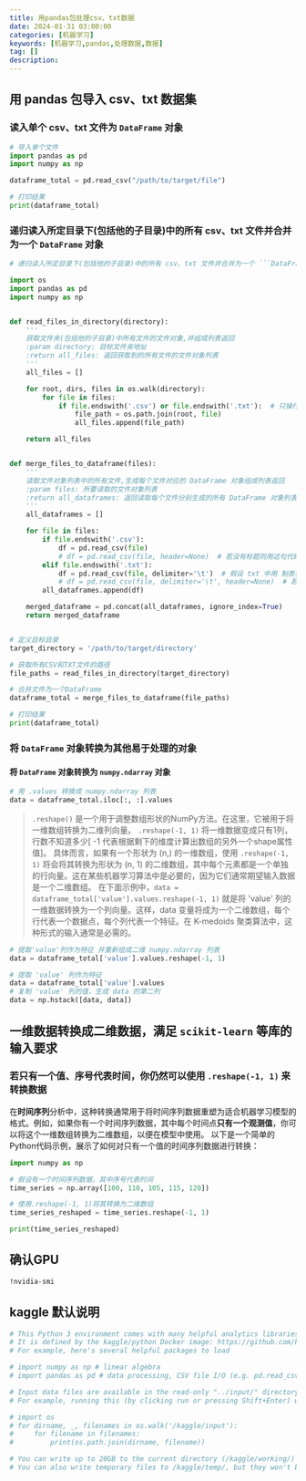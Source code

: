 ```yaml
---
title: 用pandas包处理csv、txt数据
date: 2024-01-31 03:00:00
categories: [机器学习]
keywords: [机器学习,pandas,处理数据,数据]
tag: []
description:
---
```

## 用 pandas 包导入 csv、txt 数据集

### 读入单个 csv、txt 文件为 ``DataFrame`` 对象

```python
# 导入单个文件
import pandas as pd
import numpy as np

dataframe_total = pd.read_csv("/path/to/target/file")

# 打印结果
print(dataframe_total)
```

### 递归读入所定目录下(包括他的子目录)中的所有 csv、txt 文件并合并为一个 ``DataFrame`` 对象

```python
# 递归读入所定目录下(包括他的子目录)中的所有 csv、txt 文件并合并为一个 ```DataFrame``` 对象

import os
import pandas as pd
import numpy as np


def read_files_in_directory(directory):
    '''
    获取文件夹(包括他的子目录)中所有文件的文件对象,并组成列表返回
    :param directory: 目标文件夹地址
    :return all_files: 返回获取到的所有文件的文件对象列表
    '''
    all_files = []

    for root, dirs, files in os.walk(directory):
        for file in files:
            if file.endswith('.csv') or file.endswith('.txt'):  # 只操作 csv、txt 文件，修改相应后缀就可以操作不同的文件
                file_path = os.path.join(root, file)
                all_files.append(file_path)

    return all_files


def merge_files_to_dataframe(files):
    '''
    读取文件对象列表中的所有文件,生成每个文件对应的 DataFrame 对象组成列表返回
    :param files: 所要读取的文件对象列表
    :return all_dataframes: 返回读取每个文件分别生成的所有 DataFrame 对象列表
    '''
    all_dataframes = []

    for file in files:
        if file.endswith('.csv'):
            df = pd.read_csv(file)
            # df = pd.read_csv(file, header=None)  # 若没有标题则用这句代码, 不带标题
        elif file.endswith('.txt'):
            df = pd.read_csv(file, delimiter='\t')  # 假设 txt 中用 制表符 分隔数据
            # df = pd.read_csv(file, delimiter='\t', header=None)  # 若没有标题则用这句代码, 不带标题
        all_dataframes.append(df)

    merged_dataframe = pd.concat(all_dataframes, ignore_index=True)
    return merged_dataframe


# 定义目标目录
target_directory = '/path/to/target/directory'

# 获取所有CSV和TXT文件的路径
file_paths = read_files_in_directory(target_directory)

# 合并文件为一个DataFrame
dataframe_total = merge_files_to_dataframe(file_paths)

# 打印结果
print(dataframe_total)
```

### 将 ``DataFrame`` 对象转换为其他易于处理的对象

#### 将 ``DataFrame`` 对象转换为 ``numpy.ndarray`` 对象

```python
# 用 .values 转换成 numpy.ndarray 列表
data = dataframe_total.iloc[:, :].values
```

> ``.reshape()`` 是一个用于调整数组形状的NumPy方法。在这里，它被用于将一维数组转换为二维列向量。
> ``.reshape(-1, 1)`` 将⼀维数据变成只有1列，⾏数不知道多少[ -1 代表根据剩下的维度计算出数组的另外⼀个shape属性值]。
> 具体而言，如果有一个形状为 (n,) 的一维数组，使用 ``.reshape(-1, 1)`` 将会将其转换为形状为 (n, 1) 的二维数组，其中每个元素都是一个单独的行向量。这在某些机器学习算法中是必要的，因为它们通常期望输入数据是一个二维数组。
> 在下面示例中，``data = dataframe_total['value'].values.reshape(-1, 1)`` 就是将 'value' 列的一维数据转换为一个列向量。这样，data 变量将成为一个二维数组，每个行代表一个数据点，每个列代表一个特征。在 K-medoids 聚类算法中，这种形式的输入通常是必需的。

```python
# 提取'value'列作为特征 并重新组成二维 numpy.ndarray 列表
data = dataframe_total['value'].values.reshape(-1, 1)
```

```python
# 提取 'value' 列作为特征
data = dataframe_total['value'].values
# 复制 'value' 列的值，生成 data 的第二列
data = np.hstack([data, data])
```

## 一维数据转换成二维数据，满足 ``scikit-learn`` 等库的输入要求

### 若只有一个值、序号代表时间，你仍然可以使用 ``.reshape(-1, 1)`` 来转换数据

在**时间序列**分析中，这种转换通常用于将时间序列数据重塑为适合机器学习模型的格式。例如，如果你有一个时间序列数据，其中每个时间点**只有一个观测值**，你可以将这个一维数组转换为二维数组，以便在模型中使用。
以下是一个简单的Python代码示例，展示了如何对只有一个值的时间序列数据进行转换：

```python
import numpy as np

# 假设有一个时间序列数据，其中序号代表时间
time_series = np.array([100, 110, 105, 115, 120])

# 使用.reshape(-1, 1)将其转换为二维数组
time_series_reshaped = time_series.reshape(-1, 1)

print(time_series_reshaped)
```

## 确认GPU

```bash
!nvidia-smi
```

## kaggle 默认说明

```python
# This Python 3 environment comes with many helpful analytics libraries installed
# It is defined by the kaggle/python Docker image: https://github.com/kaggle/docker-python
# For example, here's several helpful packages to load

# import numpy as np # linear algebra
# import pandas as pd # data processing, CSV file I/O (e.g. pd.read_csv)

# Input data files are available in the read-only "../input/" directory
# For example, running this (by clicking run or pressing Shift+Enter) will list all files under the input directory

# import os
# for dirname, _, filenames in os.walk('/kaggle/input'):
#     for filename in filenames:
#         print(os.path.join(dirname, filename))

# You can write up to 20GB to the current directory (/kaggle/working/) that gets preserved as output when you create a version using "Save & Run All" 
# You can also write temporary files to /kaggle/temp/, but they won't be saved outside of the current session
```
